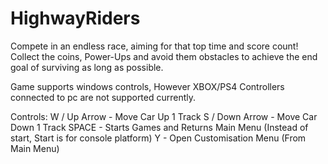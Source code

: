 # HighwayRiders
Compete in an endless race, aiming for that top time and score count! Collect the coins, Power-Ups and avoid them obstacles to achieve the end goal of surviving as long as possible.

Game supports windows controls, However XBOX/PS4 Controllers connected to pc are not supported currently.

Controls: 
W / Up Arrow - Move Car Up 1 Track
S / Down Arrow - Move Car Down 1 Track
SPACE - Starts Games and Returns Main Menu (Instead of start, Start is for console platform)
Y - Open Customisation Menu (From Main Menu)
